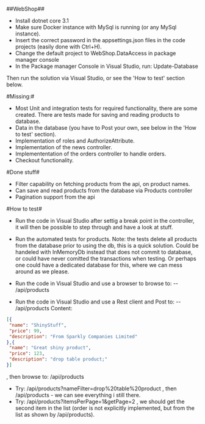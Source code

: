 ##WebShop##

- Install dotnet core 3.1
- Make sure Docker instance with MySql is running (or any MySql instance).
- Insert the correct password in the appsettings.json files in the code projects (easily done with Ctrl+H).
- Change the default project to WebShop.DataAccess in package manager console
- In the Package manager Console in Visual Studio, run:
Update-Database

Then run the solution via Visual Studio, or see the 'How to test' section below.

#Missing:#
- Most Unit and integration tests for required functionality, there are some created. There are tests made for saving and reading products to database.
- Data in the database (you have to Post your own, see below in the 'How to test' section).
- Implementation of roles and AuthorizeAttribute.
- Implementation of the news controller.
- Implemententation of the orders controller to handle orders.
- Checkout functionality.

#Done stuff#
- Filter capability on fetching products from the api, on product names.
- Can save and read products from the database via Products controller
- Pagination support from the api


#How to test#
- Run the code in Visual Studio after settig a break point in the controller, it will then be possible to step through and have a look at stuff.
- Run the automated tests for products. Note: the tests delete all products from the database prior to using the db, this is a quick solution. Could be handeled with InMemoryDb instead that does not commit to database, or could have never comitted the transactions when testing. Or perhaps one could have a dedicated database for this, where we can mess around as we please.
- Run the code in Visual Studio and use a browser to browse to:
 -- /api/products
 
- Run the code in Visual Studio and use a Rest client and Post to:
 -- /api/products
 Content:
 ```json
[{
  "name": "ShinyStuff",
  "price": 99,
  "description": "From Sparkly Companies Limited"
},{
  "name": "Great shiny product",
  "price": 123,
  "description": "drop table product;"
}]
```
 , then browse to: /api/products
- Try: /api/products?nameFilter=drop%20table%20product
	, then /api/products - we can see everything i still there.
- Try: /api/products?itemsPerPage=1&getPage=2
	, we should get the second item in the list (order is not explicitly implemented, but from the list as shown by /api/products).

